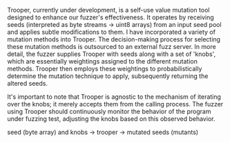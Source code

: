 Trooper, currently under development, is a self-use value mutation tool designed to enhance our fuzzer's effectiveness. It operates by receiving seeds (interpreted as byte streams -> uint8 arrays) from an input seed pool and applies subtle modifications to them. I have incorporated a variety of mutation methods into Trooper. The decision-making process for selecting these mutation methods is outsourced to an external fuzz server. In more detail, the fuzzer supplies Trooper with seeds along with a set of 'knobs', which are essentially weightings assigned to the different mutation methods. Trooper then employs these weightings to probabilistically determine the mutation technique to apply, subsequently returning the altered seeds.

It's important to note that Trooper is agnostic to the mechanism of iterating over the knobs; it merely accepts them from the calling process. The fuzzer using Trooper should continuously monitor the behavior of the program under fuzzing test, adjusting the knobs based on this observed behavior.

seed (byte array) and knobs -> trooper -> mutated seeds (mutants)
